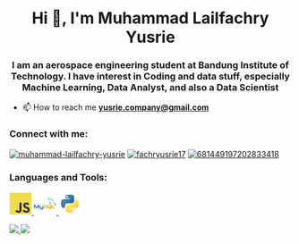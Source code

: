 <!-- ### Hi there 👋 -->

<!--
**FachryYusrie/FachryYusrie** is a ✨ _special_ ✨ repository because its `README.md` (this file) appears on your GitHub profile.

Here are some ideas to get you started:

- 🔭 I’m currently working on ...
- 🌱 I’m currently learning ...
- 👯 I’m looking to collaborate on ...
- 🤔 I’m looking for help with ...
- 💬 Ask me about ...
- 📫 How to reach me: ...
- 😄 Pronouns: ...
- ⚡ Fun fact: ...
-->

<h1 align="center">Hi 👋, I'm Muhammad Lailfachry Yusrie</h1>
<h3 align="center">I am an aerospace engineering student at Bandung Institute of Technology. I have interest in Coding and data stuff, especially Machine Learning, Data Analyst, and also a Data Scientist</h3>

- 📫 How to reach me **yusrie.company@gmail.com**

<h3 align="left">Connect with me:</h3>
<p align="left">
<a href="https://linkedin.com/in/muhammad-lailfachry-yusrie" target="blank"><img align="center" src="https://raw.githubusercontent.com/rahuldkjain/github-profile-readme-generator/master/src/images/icons/Social/linked-in-alt.svg" alt="muhammad-lailfachry-yusrie" height="30" width="40" /></a>
<a href="https://instagram.com/fachryusrie17" target="blank"><img align="center" src="https://raw.githubusercontent.com/rahuldkjain/github-profile-readme-generator/master/src/images/icons/Social/instagram.svg" alt="fachryusrie17" height="30" width="40" /></a>
<a href="https://discord.gg/681449197202833418" target="blank"><img align="center" src="https://raw.githubusercontent.com/rahuldkjain/github-profile-readme-generator/master/src/images/icons/Social/discord.svg" alt="681449197202833418" height="30" width="40" /></a>
</p>

<h3 align="left">Languages and Tools:</h3>
<p align="left"> <a href="https://developer.mozilla.org/en-US/docs/Web/JavaScript" target="_blank" rel="noreferrer"> <img src="https://raw.githubusercontent.com/devicons/devicon/master/icons/javascript/javascript-original.svg" alt="javascript" width="40" height="40"/> </a> <a href="https://www.mysql.com/" target="_blank" rel="noreferrer"> <img src="https://raw.githubusercontent.com/devicons/devicon/master/icons/mysql/mysql-original-wordmark.svg" alt="mysql" width="40" height="40"/> </a> <a href="https://www.python.org" target="_blank" rel="noreferrer"> <img src="https://raw.githubusercontent.com/devicons/devicon/master/icons/python/python-original.svg" alt="python" width="40" height="40"/> </a> </p>

<p align="left">
<a href="https://github.com/FachryYusrie">
  <img height="180em" src="https://github-readme-stats-eight-theta.vercel.app/api?username=FachryYusrie&show_icons=true&theme=algolia&include_all_commits=true&count_private=true"/>
  <img height="180em" src="https://github-readme-stats-eight-theta.vercel.app/api/top-langs/?username=FachryYusrie&layout=compact&theme=algolia"/>
</a>    
</p>
